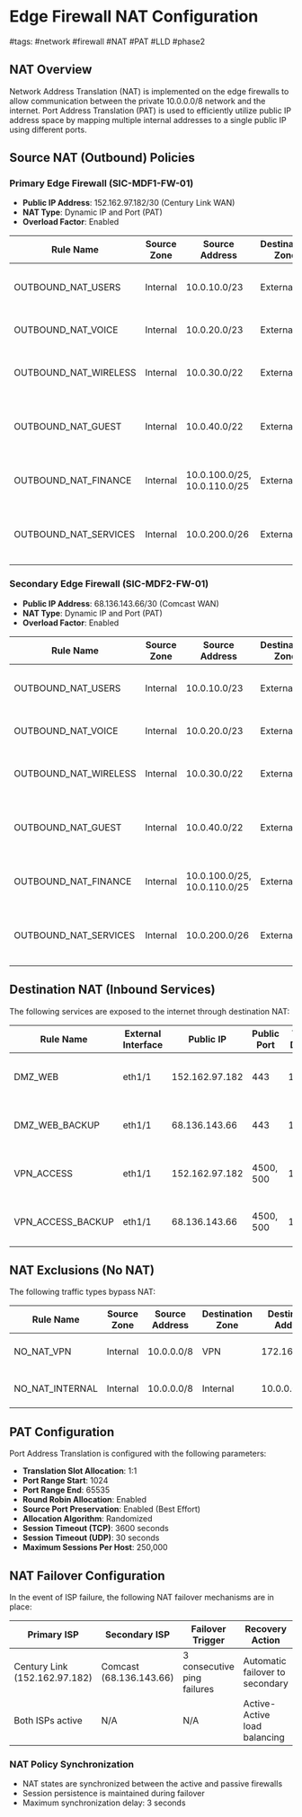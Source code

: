 # Edge Firewall NAT Configuration
#tags: #network #firewall #NAT #PAT #LLD #phase2

## NAT Overview
Network Address Translation (NAT) is implemented on the edge firewalls to allow communication between the private 10.0.0.0/8 network and the internet. Port Address Translation (PAT) is used to efficiently utilize public IP address space by mapping multiple internal addresses to a single public IP using different ports.

## Source NAT (Outbound) Policies

### Primary Edge Firewall (SIC-MDF1-FW-01)
- **Public IP Address**: 152.162.97.182/30 (Century Link WAN)
- **NAT Type**: Dynamic IP and Port (PAT)
- **Overload Factor**: Enabled

| Rule Name | Source Zone | Source Address | Destination Zone | Destination Address | Translation Type | Translated Source | Description |
|-----------|-------------|----------------|------------------|---------------------|------------------|-------------------|-------------|
| OUTBOUND_NAT_USERS | Internal | 10.0.10.0/23 | External | Any | Dynamic IP and Port | 152.162.97.182 | User Data VLAN outbound NAT |
| OUTBOUND_NAT_VOICE | Internal | 10.0.20.0/23 | External | Any | Dynamic IP and Port | 152.162.97.182 | Voice VLAN outbound NAT |
| OUTBOUND_NAT_WIRELESS | Internal | 10.0.30.0/22 | External | Any | Dynamic IP and Port | 152.162.97.182 | Wireless VLAN outbound NAT |
| OUTBOUND_NAT_GUEST | Internal | 10.0.40.0/22 | External | Any | Dynamic IP and Port | 152.162.97.182 | Guest Wireless VLAN outbound NAT |
| OUTBOUND_NAT_FINANCE | Internal | 10.0.100.0/25, 10.0.110.0/25 | External | Any | Dynamic IP and Port | 152.162.97.182 | Finance VLANs outbound NAT |
| OUTBOUND_NAT_SERVICES | Internal | 10.0.200.0/26 | External | Any | Dynamic IP and Port | 152.162.97.182 | Network Services VLAN outbound NAT |

### Secondary Edge Firewall (SIC-MDF2-FW-01)
- **Public IP Address**: 68.136.143.66/30 (Comcast WAN)
- **NAT Type**: Dynamic IP and Port (PAT)
- **Overload Factor**: Enabled

| Rule Name | Source Zone | Source Address | Destination Zone | Destination Address | Translation Type | Translated Source | Description |
|-----------|-------------|----------------|------------------|---------------------|------------------|-------------------|-------------|
| OUTBOUND_NAT_USERS | Internal | 10.0.10.0/23 | External | Any | Dynamic IP and Port | 68.136.143.66 | User Data VLAN outbound NAT |
| OUTBOUND_NAT_VOICE | Internal | 10.0.20.0/23 | External | Any | Dynamic IP and Port | 68.136.143.66 | Voice VLAN outbound NAT |
| OUTBOUND_NAT_WIRELESS | Internal | 10.0.30.0/22 | External | Any | Dynamic IP and Port | 68.136.143.66 | Wireless VLAN outbound NAT |
| OUTBOUND_NAT_GUEST | Internal | 10.0.40.0/22 | External | Any | Dynamic IP and Port | 68.136.143.66 | Guest Wireless VLAN outbound NAT |
| OUTBOUND_NAT_FINANCE | Internal | 10.0.100.0/25, 10.0.110.0/25 | External | Any | Dynamic IP and Port | 68.136.143.66 | Finance VLANs outbound NAT |
| OUTBOUND_NAT_SERVICES | Internal | 10.0.200.0/26 | External | Any | Dynamic IP and Port | 68.136.143.66 | Network Services VLAN outbound NAT |

## Destination NAT (Inbound Services)

The following services are exposed to the internet through destination NAT:

| Rule Name | External Interface | Public IP | Public Port | Translated Destination | Private Port | Protocol | Description |
|-----------|-------------------|-----------|------------|------------------------|--------------|----------|-------------|
| DMZ_WEB | eth1/1 | 152.162.97.182 | 443 | 10.0.200.21 | 443 | TCP | Corporate Website (Primary ISP) |
| DMZ_WEB_BACKUP | eth1/1 | 68.136.143.66 | 443 | 10.0.200.21 | 443 | TCP | Corporate Website (Secondary ISP) |
| VPN_ACCESS | eth1/1 | 152.162.97.182 | 4500, 500 | 10.0.200.31 | 4500, 500 | UDP | VPN Access (Primary ISP) |
| VPN_ACCESS_BACKUP | eth1/1 | 68.136.143.66 | 4500, 500 | 10.0.200.31 | 4500, 500 | UDP | VPN Access (Secondary ISP) |

## NAT Exclusions (No NAT)

The following traffic types bypass NAT:

| Rule Name | Source Zone | Source Address | Destination Zone | Destination Address | Action | Description |
|-----------|-------------|----------------|------------------|---------------------|--------|-------------|
| NO_NAT_VPN | Internal | 10.0.0.0/8 | VPN | 172.16.0.0/12 | No NAT | VPN Traffic to Branch Offices |
| NO_NAT_INTERNAL | Internal | 10.0.0.0/8 | Internal | 10.0.0.0/8 | No NAT | Internal to Internal Traffic |

## PAT Configuration

Port Address Translation is configured with the following parameters:

- **Translation Slot Allocation**: 1:1
- **Port Range Start**: 1024
- **Port Range End**: 65535
- **Round Robin Allocation**: Enabled
- **Source Port Preservation**: Enabled (Best Effort)
- **Allocation Algorithm**: Randomized
- **Session Timeout (TCP)**: 3600 seconds
- **Session Timeout (UDP)**: 30 seconds
- **Maximum Sessions Per Host**: 250,000

## NAT Failover Configuration

In the event of ISP failure, the following NAT failover mechanisms are in place:

| Primary ISP | Secondary ISP | Failover Trigger | Recovery Action | Timeout |
|-------------|---------------|------------------|-----------------|---------|
| Century Link (152.162.97.182) | Comcast (68.136.143.66) | 3 consecutive ping failures | Automatic failover to secondary | 15 seconds |
| Both ISPs active | N/A | N/A | Active-Active load balancing | N/A |

### NAT Policy Synchronization
- NAT states are synchronized between the active and passive firewalls
- Session persistence is maintained during failover
- Maximum synchronization delay: 3 seconds